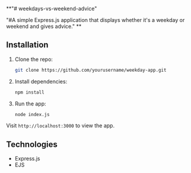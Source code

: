 **"# weekdays-vs-weekend-advice" 

"#A simple Express.js application that displays whether it's a weekday or weekend and gives advice." **

## Installation

1. Clone the repo:
   ```bash
   git clone https://github.com/yourusername/weekday-app.git
   ```
2. Install dependencies:
   ```bash
   npm install
   ```
3. Run the app:
   ```bash
   node index.js
   ```

Visit `http://localhost:3000` to view the app.

## Technologies
- Express.js
- EJS
